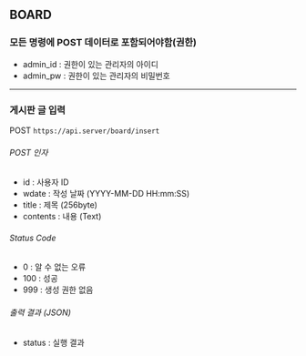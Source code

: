 ## BOARD

### 모든 명령에 POST 데이터로 포함되어야함(권한)
* admin_id : 권한이 있는 관리자의 아이디
* admin_pw : 권한이 있는 관리자의 비밀번호

------

### 게시판 글 입력
POST ` https://api.server/board/insert `

###### POST 인자
* id : 사용자 ID
* wdate : 작성 날짜 (YYYY-MM-DD HH:mm:SS)
* title : 제목 (256byte)
* contents : 내용 (Text)

###### Status Code
* 0 : 알 수 없는 오류
* 100 : 성공
* 999 : 생성 권한 없음

###### 출력 결과 (JSON)
* status : 실행 결과
